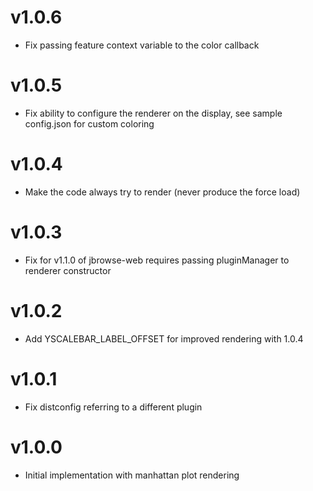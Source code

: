 # v1.0.6

- Fix passing feature context variable to the color callback

# v1.0.5

- Fix ability to configure the renderer on the display, see sample config.json
  for custom coloring

# v1.0.4

- Make the code always try to render (never produce the force load)

# v1.0.3

- Fix for v1.1.0 of jbrowse-web requires passing pluginManager to renderer
  constructor

# v1.0.2

- Add YSCALEBAR_LABEL_OFFSET for improved rendering with 1.0.4

# v1.0.1

- Fix distconfig referring to a different plugin

# v1.0.0

- Initial implementation with manhattan plot rendering
